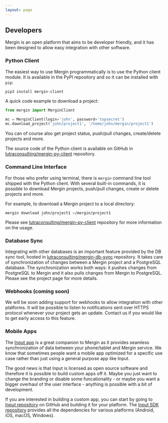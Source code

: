 ```yaml
---
layout: page
---
```


## Developers

Mergin is an open platform that aims to be developer friendly, and it has been designed to allow easy integration with other software.

### Python Client

The easiest way to use Mergin programmatically is to use the Python client module. It is available in the PyPI repository and so it can be installed with `pip`:

```
pip3 install mergin-client
```

A quick code example to download a project:

```python
from mergin import MerginClient

mc = MerginClient(login='john', password='topsecret')
mc.download_project('john/project1', '/home/john/mergin/project1')
```

You can of course also get project status, push/pull changes, create/delete projects and more.

The source code of the Python client is available on GitHub in [lutraconsulting/mergin-py-client](https://github.com/lutraconsulting/mergin-py-client) repository.

### Command Line Interface

For those who prefer using terminal, there is `mergin` command line tool shipped with the Python client.
With several built-in commands, it is possible to download Mergin projects, push/pull changes, create or delete projects and more.

For example, to download a Mergin project to a local directory:
```
mergin download john/project1 ~/mergin/project1
```

Please see [lutraconsulting/mergin-py-client](https://github.com/lutraconsulting/mergin-py-client) repository for more information on the usage.


### Database Sync

Integrating with other databases is an important feature provided by the DB sync tool, hosted in [lutraconsulting/mergin-db-sync](https://github.com/lutraconsulting/mergin-db-sync)
repository. It takes care of synchronization of changes between a Mergin project and a PostgreSQL database. The synchronization works both ways:
it pushes changes from PostgreSQL to Mergin and it also pulls changes from Mergin to PostgreSQL. Please see the project page for more details.


### Webhooks (coming soon)

We will be soon adding support for webhooks to allow integration with other platforms. It will be possible to listen to notifications sent over HTTPS protocol whenever your project gets an update. Contact us if you would like to get early access to this feature.


### Mobile Apps

The [Input app](https://inputapp.io/) is a great companion to Mergin as it provides seamless synchronization of data between your phone/tablet and Mergin service. We know that sometimes people want a mobile app optimized for a specific use case rather than just using a general purpose app like Input.

The good news is that Input is licensed as open source software and therefore it is possible to build custom apps off it. Maybe you just want to change the branding or disable some funcationality - or maybe you want a bigger overhaul of the user interface - anything is possible with a bit of development.

If you are interested in building a custom app, you can start by going to [Input repository](https://github.com/lutraconsulting/input) on GitHub and building it for your platform. The [Input SDK repository](https://github.com/lutraconsulting/input-sdk) provides all the dependencies for various platforms (Android, iOS, macOS, Windows).

